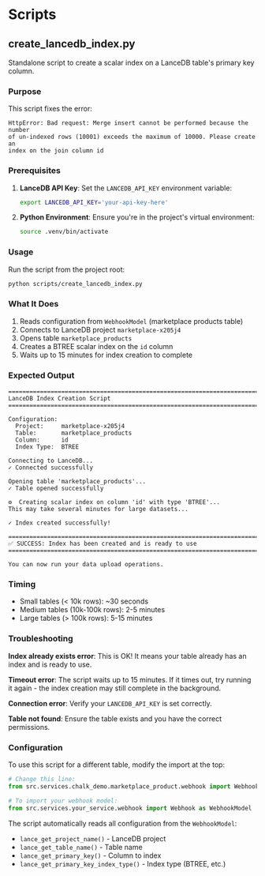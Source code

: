 # Scripts

## create_lancedb_index.py

Standalone script to create a scalar index on a LanceDB table's primary key column.

### Purpose

This script fixes the error:
```
HttpError: Bad request: Merge insert cannot be performed because the number
of un-indexed rows (10001) exceeds the maximum of 10000. Please create an
index on the join column id
```

### Prerequisites

1. **LanceDB API Key**: Set the `LANCEDB_API_KEY` environment variable:
   ```bash
   export LANCEDB_API_KEY='your-api-key-here'
   ```

2. **Python Environment**: Ensure you're in the project's virtual environment:
   ```bash
   source .venv/bin/activate
   ```

### Usage

Run the script from the project root:

```bash
python scripts/create_lancedb_index.py
```

### What It Does

1. Reads configuration from `WebhookModel` (marketplace products table)
2. Connects to LanceDB project `marketplace-x205j4`
3. Opens table `marketplace_products`
4. Creates a BTREE scalar index on the `id` column
5. Waits up to 15 minutes for index creation to complete

### Expected Output

```
================================================================================
LanceDB Index Creation Script
================================================================================

Configuration:
  Project:     marketplace-x205j4
  Table:       marketplace_products
  Column:      id
  Index Type:  BTREE

Connecting to LanceDB...
✓ Connected successfully

Opening table 'marketplace_products'...
✓ Table opened successfully

⚙️  Creating scalar index on column 'id' with type 'BTREE'...
This may take several minutes for large datasets...

✓ Index created successfully!

================================================================================
✅ SUCCESS: Index has been created and is ready to use
================================================================================

You can now run your data upload operations.
```

### Timing

- Small tables (< 10k rows): ~30 seconds
- Medium tables (10k-100k rows): 2-5 minutes
- Large tables (> 100k rows): 5-15 minutes

### Troubleshooting

**Index already exists error**: This is OK! It means your table already has an index and is ready to use.

**Timeout error**: The script waits up to 15 minutes. If it times out, try running it again - the index creation may still complete in the background.

**Connection error**: Verify your `LANCEDB_API_KEY` is set correctly.

**Table not found**: Ensure the table exists and you have the correct permissions.

### Configuration

To use this script for a different table, modify the import at the top:

```python
# Change this line:
from src.services.chalk_demo.marketplace_product.webhook import Webhook as WebhookModel

# To import your webhook model:
from src.services.your_service.webhook import Webhook as WebhookModel
```

The script automatically reads all configuration from the `WebhookModel`:
- `lance_get_project_name()` - LanceDB project
- `lance_get_table_name()` - Table name
- `lance_get_primary_key()` - Column to index
- `lance_get_primary_key_index_type()` - Index type (BTREE, etc.)
